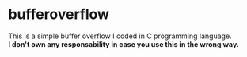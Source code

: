 # bufferoverflow
This is a simple buffer overflow I coded in C programming language. <br>
<b> I don't own any responsability in case you use this in the wrong way. </b>
